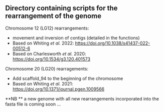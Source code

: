 ## Directory containing scripts for the rearrangement of the genome

Chromosome 12 (LG12) rearrangements:
- movement and inversion of contigs (detailed in the functions)
- Based on Whiting _et al._ 2022: https://doi.org/10.1038/s41437-022-00512-6
- Based on Charlesworth _et al._ 2020: https://doi.org/10.1534/g3.120.401573

Chromosome 20 (LG20) rearragements:
- Add scaffold_94 to the beginning of the chromosome
- Based on Whiting _et al._ 2021: https://doi.org/10.1371/journal.pgen.1009566

**NB ** a new genome with all new rearrangements incorporated into the fasta file is coming soon ... 
